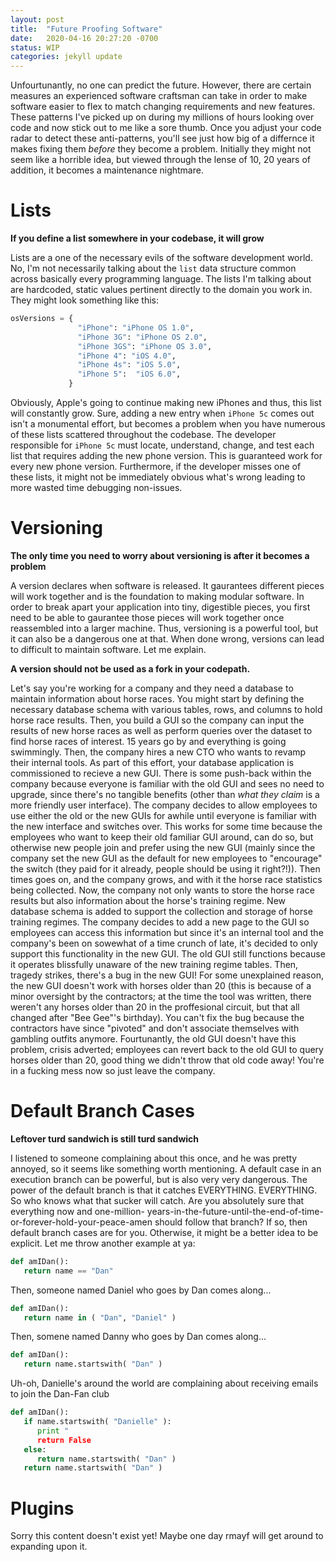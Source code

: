 ```yaml
---
layout: post
title:  "Future Proofing Software"
date:   2020-04-16 20:27:20 -0700
status: WIP
categories: jekyll update
---
```



Unfourtunantly, no one can predict the future.  However, there are certain measures an experienced software craftsman can take in order to make software easier to flex to match changing requirements and new features.  These patterns I've picked up on during my millions of hours looking over code and now stick out to me like a sore thumb.  Once you adjust your code radar to detect these anti-patterns, you'll see just how big of a differnce it makes fixing them *before* they become a problem.  Initially they might not seem like a horrible idea, but viewed through the lense of 10, 20 years of addition, it becomes a maintenance nightmare.

Lists
=====

**If you define a list somewhere in your codebase, it will grow**

Lists are a one of the necessary evils of the software development world.  No, I'm not necessarily talking about the `list` data structure common across basically every programming language.  The lists I'm talking about are hardcoded, static values pertinent directly to the domain you work in. They might look something like this:

```python
osVersions = {
               "iPhone": "iPhone OS 1.0",
               "iPhone 3G": "iPhone OS 2.0",
               "iPhone 3GS": "iPhone OS 3.0",
               "iPhone 4": "iOS 4.0",
               "iPhone 4s": "iOS 5.0",
               "iPhone 5":  "iOS 6.0",
             }
```

Obviously, Apple's going to continue making new iPhones and thus, this list will constantly grow.  Sure, adding a new entry when `iPhone 5c` comes out isn't a monumental effort, but becomes a problem when you have numerous of these lists scattered throughout the codebase.  The developer responsible for `iPhone 5c` must locate, understand, change, and test each list that requires adding the new phone version.  This is guaranteed work for every new phone version.  Furthermore, if the developer misses one of these lists, it might not be immediately obvious what's wrong leading to more wasted time debugging non-issues.


Versioning
==========

**The only time you need to worry about versioning is after it becomes a problem**

A version declares when software is released.  It gaurantees different pieces will work together and is the foundation to making modular software.  In order to break apart your application into tiny, digestible pieces, you first need to be able to gaurantee those pieces will work together once reassembled into a larger machine.  Thus, versioning is a powerful tool, but it can also be a dangerous one at that.  When done wrong, versions can lead to difficult to maintain software.  Let me explain. 

**A version should not be used as a fork in your codepath.**

Let's say you're working for a company and they need a database to maintain information about horse races. You might start by defining the necessary database schema with various tables, rows, and columns to hold horse race results. Then, you build a GUI so the company can input the results of new horse races as well as perform queries over the dataset to find horse races of interest. 15 years go by and everything is going swimmingly.  Then, the company hires a new CTO who wants to revamp their internal tools.  As part of this effort, your database application is commissioned to recieve a new GUI.  There is some push-back within the company because everyone is familiar with the old GUI and sees no need to upgrade, since there's no tangible benefits (other than *what they claim* is a more friendly user interface).  The company decides to allow employees to use either the old or the new GUIs for awhile until everyone is familiar with the new interface and switches over.  This works for some time because the employees who want to keep their old familiar GUI around, can do so, but otherwise new people join and prefer using the new GUI (mainly since the company set the new GUI as the default for new employees to "encourage" the switch (they paid for it already, people should be using it right?!)).  Then times goes on, and the company grows, and with it the horse race statistics being collected.  Now, the company not only wants to store the horse race results but also information about the horse's training regime.  New database schema is added to support the collection and storage of horse training regimes.  The company decides to add a new page to the GUI so employees can access this information but since it's an internal tool and the company's been on sowewhat of a time crunch of late, it's decided to only support this functionality in the new GUI.  The old GUI still functions because it operates blissfully unaware of the new training regime tables.  Then, tragedy strikes, there's a bug in the new GUI!  For some unexplained reason, the new GUI doesn't work with horses older than 20 (this is because of a minor oversight by the contractors; at the time the tool was written, there weren't any horses older than 20 in the proffesional circuit, but that all changed after "Bee Gee"'s birthday).  You can't fix the bug because the contractors have since "pivoted" and don't associate themselves with gambling outfits anymore. Fourtunantly, the old GUI doesn't have this problem, crisis adverted; employees can revert back to the old GUI to query horses older than 20, good thing we didn't throw that old code away! You're in a fucking mess now so just leave the company.

Default Branch Cases
====================

**Leftover turd sandwich is still turd sandwich**

I listened to someone complaining about this once, and he was pretty annoyed, so it seems like something
worth mentioning.  A default case in an execution branch can be powerful, but is also very very
dangerous.  The power of the default branch is that it catches EVERYTHING.  EVERYTHING.  So who
knows what that sucker will catch.  Are you absolutely sure that everything now and one-million-
years-in-the-future-until-the-end-of-time-or-forever-hold-your-peace-amen should follow that branch?
If so, then default branch cases are for you.  Otherwise, it might be a better idea to be explicit.
Let me throw another example at ya:

```python
def amIDan():
   return name == "Dan"
```


Then, someone named Daniel who goes by Dan comes along...

```python
def amIDan():
   return name in ( "Dan", "Daniel" )
```

Then, somene named Danny who goes by Dan comes along...

```python
def amIDan():
   return name.startswith( "Dan" )
```

Uh-oh, Danielle's around the world are complaining about receiving emails to join the Dan-Fan club

```python
def amIDan():
   if name.startswith( "Danielle" ):
      print "
      return False
   else:
      return name.startswith( "Dan" )
   return name.startswith( "Dan" )
```
 
Plugins
=======

Sorry this content doesn't exist yet! Maybe one day rmayf will get around to expanding upon it.

<!--stackedit_data:
eyJoaXN0b3J5IjpbLTU4ODMwNzYxMiw4Mzc0NjEzNjQsMzI5OT
gyNjU0XX0=
-->